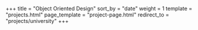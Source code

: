 +++
title = "Object Oriented Design"
sort_by = "date"
weight = 1
template = "projects.html"
page_template = "project-page.html"
redirect_to = "projects/university"
+++